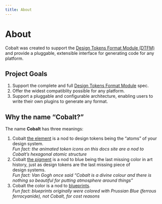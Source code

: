 ```yaml
---
title: About
---
```


# About

Cobalt was created to support the [Design Tokens Format Module (DTFM)](https://designtokens.org) and provide a pluggable, extensible interface for generating code for any platform.

## Project Goals

1. Support the complete and full [Design Tokens Format Module](https://design-tokens.github.io/community-group/format) spec.
1. Offer the widest compatiblity possible for any platform.
1. Support a pluggable and configurable architecture, enabling users to write their own plugins to generate any format.

## Why the name “Cobalt?”

The name **Cobalt** has three meanings:

1. Cobalt [the element](https://en.wikipedia.org/wiki/Cobalt) is a nod to design tokens being the “atoms” of your design system.<br />
   _Fun fact: the animated token icons on this docs site are a nod to Cobalt’s hexagonal atomic structure_
2. Cobalt [the pigment](https://artsartistsartwork.com/history-of-the-colour-blue-in-art) is a nod to blue being the last missing color in art history, just as design tokens are the last missing piece of design systems.<br />
   _Fun fact: Van Gogh once said “Cobalt is a divine colour and there is nothing so beautiful for putting atmosphere around things”_
3. Cobalt the color is a nod to [blueprints](https://en.wikipedia.org/wiki/Blueprint).<br />
   _Fun fact: blueprints originally were colored with Prussian Blue (ferrous ferrocyanide), not Cobalt, for cost reasons_
